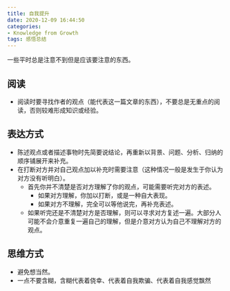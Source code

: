 ```yaml
---
title: 自我提升
date: 2020-12-09 16:44:50
categories:
- Knowledge from Growth
tags: 感悟总结
---
```


一些平时总是注意不到但是应该要注意的东西。

<!-- more -->

## 阅读

- 阅读时要寻找作者的观点（能代表这一篇文章的东西），不要总是无重点的阅读，否则较难形成知识或经验。

## 表达方式

- 陈述观点或者描述事物时先简要说结论，再重新以背景、问题、分析、归纳的顺序铺展开来补充。
- 在打断对方并对自己观点加以补充时需要注意（这种情况一般是发生于你认为对方没有听明白）。
  - 首先你并不清楚是否对方理解了你的观点，可能需要听完对方的表述。
    - 如果对方理解，你加以打断，或是一种自大表现。
    - 如果对方不理解，完全可以等他说完，再补充表述。
  - 如果听完还是不清楚对方是否理解，则可以寻求对方复述一遍。大部分人可能不会介意重复一遍自己的理解，但是介意对方认为自己不理解对方的观点。

## 思维方式

- 避免想当然。
- 一点不要含糊，含糊代表着侥幸、代表着自我欺骗、代表着自我感觉飘然